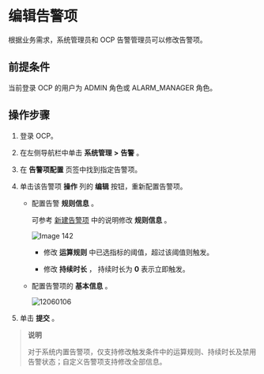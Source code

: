 编辑告警项
==========================

根据业务需求，系统管理员和 OCP 告警管理员可以修改告警项。

前提条件
-------------------------

当前登录 OCP 的用户为 ADMIN 角色或 ALARM_MANAGER 角色。

操作步骤
-------------------------

1. 登录 OCP。

2. 在左侧导航栏中单击 **系统管理** **\>** **告警** 。

3. 在 **告警项配置** 页签中找到指定告警项。

4. 单击该告警项 **操作** 列的 **编辑** 按钮，重新配置告警项。

   * 配置告警 **规则信息** 。

     可参考 [新建告警项](2.create-an-alarm-item-1.md) 中的说明修改 **规则信息** 。

     ![Image 142](https://help-static-aliyun-doc.aliyuncs.com/assets/img/zh-CN/8319929461/p426717.png)

     * 修改 **运算规则** 中已选指标的阈值，超过该阈值则触发。

     * 修改 **持续时长** ， 持续时长为 **0** 表示立即触发。

   * 配置告警项的 **基本信息** 。

     ![12060106](https://help-static-aliyun-doc.aliyuncs.com/assets/img/zh-CN/8368600461/p364371.png)

5. 单击 **提交** 。

> **说明**
>
> 对于系统内置告警项，仅支持修改触发条件中的运算规则、持续时长及禁用告警状态；自定义告警项支持修改全部信息。

